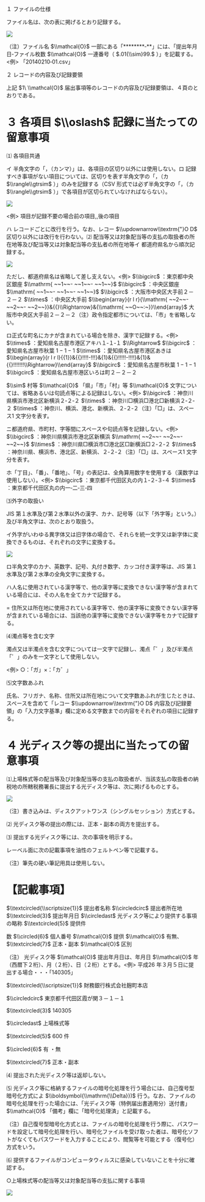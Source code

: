 １ ファイルの仕様

ファイル名は、次の表に掲げるとおり記録する。

![](https://www.nta.go.jp/tmp/cf3a8cc0-297a-442a-9b32-f46df01db85b/images/87a2c74f93cdc56ad832d0ebfa8bb38dcefa07fc22ee7ec35cce2df4e3d4dde4.jpg)

（注）ファイル名 $\\mathcal{O}$ 一部にある「\*\*\*\*\*\*\*\*‐\*\*」には、「提出年月日‐ファイル枚数 $\\mathcal{O}$ 一連番号（ $.01{\\sim}99.$ ）」を記載する。<例> 「20140210‐01.csv」

２ レコードの内容及び記録要領

上記 $1\ \\mathcal{O}$ 届出事項等のレコードの内容及び記録要領は、４頁のとおりである。

# ３ 各項目 $\\oslash$ 記録に当たっての留意事項

⑴ 各項目共通

イ 半角文字の「，（カンマ）」は、各項目の区切り以外には使用しない。ロ 記録すべき事項がない項目については、区切りを表す半角文字の「，（カ $\\rangle\\gtrsim$ ）」のみを記録する（CSV 形式では必ず半角文字の「，（カ $\\rangle\\gtrsim$ ）」で各項目が区切られていなければならない）。

![](https://www.nta.go.jp/tmp/cf3a8cc0-297a-442a-9b32-f46df01db85b/images/93a8a9db5d748815f267bc91621f0f1a8fb62bb54e760e9bd2616b591d7a44d3.jpg)

<例\> 項目が記録不要の場合前の項目,,後の項目

ハ レコードごとに改行を行う。なお、レコー $\\updownarrow\\textrm{"}O D$ 区切り以外には改行を行わない。⑵ 配当等又は対象配当等の支払の取扱者の所在地等及び配当等又は対象配当等の支払者の所在地等イ 都道府県名から順次記録する。

![](https://www.nta.go.jp/tmp/cf3a8cc0-297a-442a-9b32-f46df01db85b/images/77851ad9fd7bbec03321fad9a493b5ae0b98f882c7c4846492dcd3cc7f159402.jpg)

ただし、都道府県名は省略して差し支えない。<例\> $\\bigcirc$ ：東京都中央区銀座 $\\mathrm{ ~~1~~- ~~1~~- ~~1~~}$ $\\bigcirc$ ：中央区銀座 $\\mathrm{ ~~1~~- ~~1~~- ~~1~~}$ $\\bigcirc$ ：大阪市中央区大手前２－２－２ $\\times$ ：中央区大手前 $\\begin{array}{r l r}{\\mathrm{ ~~2~~- ~~2~~- ~~2~~}}&{{}\\Rightarrow}&{\\mathrm{ ~~O~~:~}}\\end{array}$ 大阪市中央区大手前２－２－２（注）政令指定都市については、「市」を省略しない。

ロ正式な町名にカナが含まれている場合を除き、漢字で記録する。<例\> $\\times$ ：愛知県名古屋市港区アキハ１‐１‐１ $\\Rightarrow$ $\\bigcirc$ ：愛知県名古屋市秋葉 $1-1-1$ $\\times$ ：愛知県名古屋市港区あきは $\\begin{array}{r l r l}{{1}}&{{}!!!!-!!!}&{1}&{{}!!!!!-!!!!}&{1}&{{}!!!!!!!\\Rightarrow}\\end{array}$ $\\bigcirc$ ：愛知県名古屋市秋葉 $1-1-1$ $\\bigcirc$ ：愛知県名古屋市港区いろは町２－２－２

$\\sim$ 村等 $\\mathcal{O}$ 「県」「市」「村」等 $\\mathcal{O}$ 文字については、省略あるいは句読点等による記録はしない。<例> $\\bigcirc$ ：神奈川県横浜市港北区新横浜２‐２‐２ $\\times$ ：神奈川□横浜□港北□新横浜２‐２‐２ $\\times$ ：神奈川、横浜、港北、新横浜、２‐２‐２（注）「□」は、スペース1 文字分を表す。

ニ都道府県、市町村、字等間にスペースや句読点等を記録しない。<例\> $\\bigcirc$ ：神奈川県横浜市港北区新横浜 $\\mathrm{ ~~2~~- ~~2~~- ~~2~~}$ $\\times$ ：神奈川県□横浜市□港北区□新横浜□２‐２‐２ $\\times$ ：神奈川県、横浜市、港北区、新横浜、２‐２‐２（注）「□」は、スペース1 文字分を表す。

ホ「丁目」、「番」、「番地」、「号」の表記は、全角算用数字を使用する（漢数字は使用しない）。<例\> $\\bigcirc$ ：東京都千代田区丸の内１‐２‐３‐４ $\\times$ ：東京都千代田区丸の内一‐二‐三‐四

⑶外字の取扱い

JIS 第１水準及び第２水準以外の漢字、カナ、記号等（以下「外字等」という。）及び半角文字は、次のとおり取扱う。

イ外字がいわゆる異字体又は旧字体の場合で、それらを統一文字又は新字体に変換できるものは、それぞれの文字に変換する。

![](https://www.nta.go.jp/tmp/cf3a8cc0-297a-442a-9b32-f46df01db85b/images/50888e73c475a09381983a89e20efeecbb76b4ab6e9d4bf5ebce0c83682580ca.jpg)

ロ半角文字のカナ、英数字、記号、丸付き数字、カッコ付き漢字等は、JIS 第１水準及び第２水準の全角文字に変換する。

ハ人名に使用されている漢字等で、他の漢字等に変換できない漢字等が含まれている場合には、その人名を全てカナで記録する。

$=$ 住所又は所在地に使用されている漢字等で、他の漢字等に変換できない漢字等が含まれている場合には、当該他の漢字等に変換できない漢字等をカナで記録する。

⑷濁点等を含む文字

濁点又は半濁点を含む文字については一文字で記録し、濁点「゛」及び半濁点「゜」のみを一文字として使用しない。

<例\> ○：「ガ」×：「カ゛」

⑸文字数あふれ

氏名、フリガナ、名称、住所又は所在地について文字数あふれが生じたときは、スペースを含めて「レコー $\\updownarrow\\textrm{"}O D$ 内容及び記録要領」の「入力文字基準」欄に定める文字数までの内容をそれぞれの項目に記録する。

# ４ 光ディスク等の提出に当たっての留意事項

⑴上場株式等の配当等及び対象配当等の支払の取扱者が、当該支払の取扱者の納税地の所轄税務署長に提出する光ディスク等は、次に掲げるものとする。

![](https://www.nta.go.jp/tmp/cf3a8cc0-297a-442a-9b32-f46df01db85b/images/7f5b45fa6690a25a21b486ac44195d302c81ed66b587f6dc23783a3bdcd53448.jpg)

（注）書き込みは、ディスクアットワンス（シングルセッション）方式とする。

⑵ 光ディスク等の提出の際には、正本・副本の両方を提出する。

⑶ 提出する光ディスク等には、次の事項を明示する。

レーベル面に次の記載事項を油性のフェルトペン等で記載する。

（注）筆先の硬い筆記用具は使用しない。

# 【記載事項】

$\\textcircled{\\scriptsize{1}}$ 提出者名称 $\\circledcirc$ 提出者所在地 $\\textcircled{3}$ 提出年月日 $\\circledast$ 光ディスク等により提供する事項の略称 $\\textcircled{5}$ 提供件

数 $\\circled{6}$ 個人番号 $\\mathcal{O}$ 提供 $\\mathcal{O}$ 有無、 $\\textcircled{7}$ 正本・副本 $\\mathcal{O}$ 区別

（注） 光ディスク等 $\\mathcal{O}$ 提出年月日は、年月日 $\\mathcal{O}$ 年（西暦下２桁）、月（２桁）、日（２桁）とする。<例> 平成26 年３月５日に提出する場合・・・「140305」

$\\textcircled{\\scriptsize{1}}$ 財務銀行株式会社麹町本店

$\\circledcirc$ 東京都千代田区霞が関３－１－１

$\\textcircled{3}$ 140305

$\\circledast$ 上場株式等

$\\textcircled{5}$ 600 件

$\\circled{6}$ 有 ・無

$\\textcircled{7}$ 正本・副本

⑷ 提出された光ディスク等は返却しない。

⑸ 光ディスク等に格納するファイルの暗号化処理を行う場合には、自己復号型暗号化方式によ $\\boldsymbol{\\mathrm{\\Delta}})$ 行う。なお、ファイルの暗号化処理を行った場合には、「光ディスク等（特例届出書適用分）送付書」 $\\mathcal{O}$ 「備考」欄に「暗号化処理済」と記載する。

（注）自己復号型暗号化方式とは、ファイルの暗号化処理を行う際に、パスワードを設定して暗号化処理を行い、暗号化ファイルを受け取った者は、暗号化ソフトがなくてもパスワードを入力することにより、閲覧等を可能とする（復号化）方式をいう。

⑹ 提供するファイルがコンピュータウィルスに感染していないことを十分に確認する。

○上場株式等の配当等又は対象配当等の支払に関する事項

![](https://www.nta.go.jp/tmp/cf3a8cc0-297a-442a-9b32-f46df01db85b/images/5c0f808079b8fd96ac9d711731b618d26b063a5690d1a72de80e4929a8fd6446.jpg)